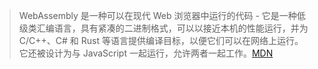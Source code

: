 > WebAssembly 是一种可以在现代 Web 浏览器中运行的代码 - 它是一种低级类汇编语言，具有紧凑的二进制格式，可以以接近本机的性能运行，并为 C/C++、C# 和 Rust 等语言提供编译目标，以便它们可以在网络上运行。它还被设计为与 JavaScript 一起运行，允许两者一起工作。[MDN](https://developer.mozilla.org/en-US/docs/WebAssembly)

